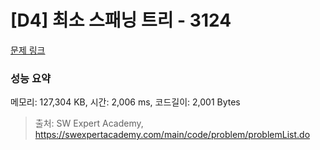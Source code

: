 # [D4] 최소 스패닝 트리 - 3124 

[문제 링크](https://swexpertacademy.com/main/code/problem/problemDetail.do?contestProbId=AV_mSnmKUckDFAWb) 

### 성능 요약

메모리: 127,304 KB, 시간: 2,006 ms, 코드길이: 2,001 Bytes



> 출처: SW Expert Academy, https://swexpertacademy.com/main/code/problem/problemList.do